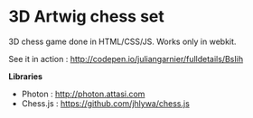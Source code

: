 3D Artwig chess set 
===================

3D chess game done in HTML/CSS/JS.
Works only in webkit.

See it in action : http://codepen.io/juliangarnier/fulldetails/BsIih

**Libraries**

* Photon : http://photon.attasi.com
* Chess.js : https://github.com/jhlywa/chess.js